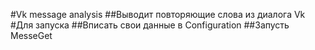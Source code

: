 #Vk message analysis
##Выводит повторяющие слова из диалога Vk
#Для запуска
##Вписать свои данные в Configuration
##Запусть MesseGet
